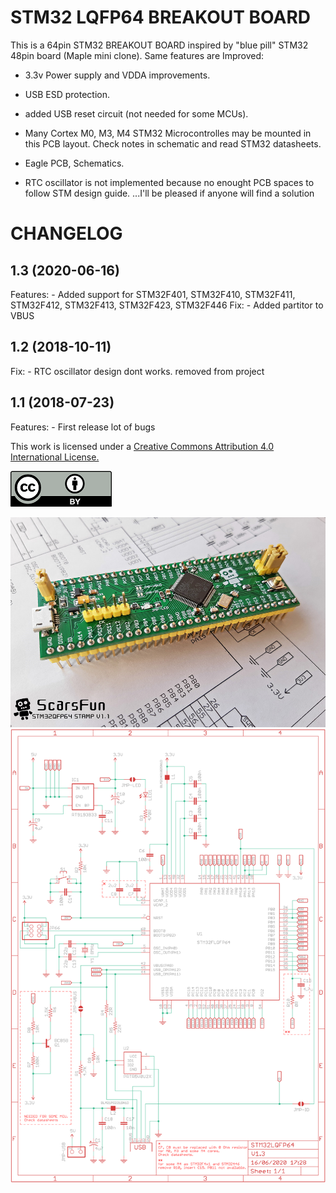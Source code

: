 # STM32 LQFP64 BREAKOUT BOARD

This is a 64pin STM32 BREAKOUT BOARD inspired by "blue pill" STM32 48pin board (Maple mini clone).
Same features are Improved:

* 3.3v Power supply and VDDA improvements. 
* USB ESD protection.
* added USB reset circuit (not needed for some MCUs).
* Many Cortex M0, M3, M4 STM32 Microcontrolles may be mounted in this PCB layout.
Check notes in schematic and read STM32 datasheets. 
* Eagle PCB, Schematics.

* RTC oscillator is not implemented because no enought PCB spaces to follow STM design guide. ...I'll be pleased if anyone will find a solution 

# CHANGELOG
## 1.3 (2020-06-16)
Features:
	- Added support for STM32F401, STM32F410, STM32F411, STM32F412, STM32F413, STM32F423, STM32F446 
Fix:
	- Added partitor to VBUS  

## 1.2 (2018-10-11)
Fix:
	- RTC oscillator design dont works. removed from project 

## 1.1 (2018-07-23)
Features:
	- First release lot of bugs


This work is licensed under a [Creative Commons Attribution 4.0 International License.](http://creativecommons.org/licenses/by/4.0/)

![CC](/images/cc.png)

 ![PCB_front](/images/Scarsfun11a.png)
 ![PCB_sch](/images/schematic.png)

